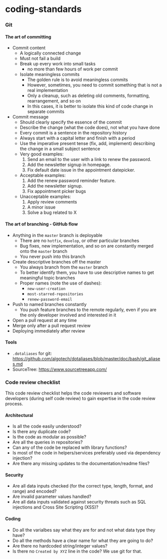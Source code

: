 # coding-standards

### Git

#### The art of committing

 - Commit content
   - A logically connected change
   - Must not fail a build
   - Break up every work into small tasks
     - no more than few hours of work per commit
   - Isolate meaningless commits
     - The golden rule is to avoid meaningless commits
     - However, sometimes, you need to commit something that is not a real implementation
     - Only a cleanup, such as deleting old comments, formatting, rearrangement, and so on
     - In this cases, it is better to isolate this kind of code change in separate commits
 - Commit message
   - Should clearly specify the essence of the commit
   - Describe the change (what the code does), not what you have done
   - Every commit is a sentence in the repository history
   - Always start with a capital letter and finish with a period
   - Use the imperative present tense (fix, add, implement) describing the change in a small subject sentence
   - Very good examples:
     1. Send an email to the user with a link to renew the password.
     2. Add the newsletter signup in homepage.
     3. Fix default date issue in the appointment datepicker.
   - Acceptable examples:
     1. Add the renew password reminder feature.
     2. Add the newsletter signup.
     3. Fix appointment picker bugs
   - Unacceptable examples:
     1. Apply review comments
     2. A minor issue
     3. Solve a bug related to X

#### The art of branching - GitHub flow

 - Anything in the `master` branch is deployable
   - There are no `hotfix`, `develop`, or other particular branches
   - Bug fixes, new implementation, and so on are constantly merged onto the `master` branch
   - You never push into this branch
 - Create descriptive branches off the master
   - You always branch from the `master` branch
   - To better identify them, you have to use descriptive names to get meaningful topic branches
   - Proper names (note the use of dashes):
     - `new-user-creation`
     - `most-starred-repositories`
     - `renew-password-email`
 - Push to named branches constantly
   - You push feature branches to the remote regularly, even if you are the only developer involved and interested in it
 - Open a pull request at any time
 - Merge only after a pull request review
 - Deploying immediately after review
 
 #### Tools
 
  - `.dotaliases` for git: https://github.com/algotech/dotaliases/blob/master/doc/bash/git_aliases.md
  - SourceTree: https://www.sourcetreeapp.com/

### Code review checklist

This code review checklist helps the code reviewers and software developers (during self code review) to gain expertise in the code review process.

#### Architectural

 - Is all the code easily understood?
 - Is there any duplicate code?
 - Is the code as modular as possible?
 - Are all the queries in repositories?
 - Can any of the code be replaced with library functions?
 - Is most of the code in helpers/services preferably used via dependency injection?
 - Are there any missing updates to the documentation/readme files?
 
#### Security

 - Are all data inputs checked (for the correct type, length, format, and range) and encoded?
 - Are invalid parameter values handled?
 - Are all data inputs validated against security threats such as SQL injections and Cross Site Scripting (XSS)?

#### Coding
 - Do all the varialbes say what they are for and not what data type they have?
 - Do all the methods have a clear name for what they are going to do?
 - Are there no hardcoded string/integer values?
 - Is there no `Created by XYZ` line in the code? We use git for that.
 

